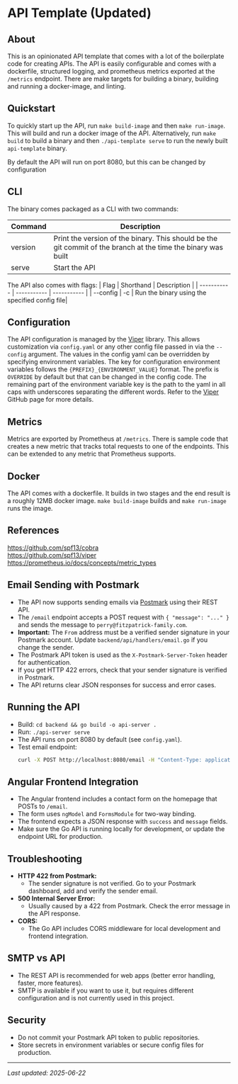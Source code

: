 # API Template (Updated)

## About
This is an opinionated API template that comes with a lot of the boilerplate code for creating APIs. The API is easily
configurable and comes with a dockerfile, structured logging, and prometheus metrics exported at the `/metrics`
endpoint. There are make targets for building a binary, building and running a docker-image, and linting.

## Quickstart
To quickly start up the API, run `make build-image` and then `make run-image`. This will build and run a docker
image of the API. Alternatively, run `make build` to build a binary and then `./api-template serve` to run the newly
built `api-template` binary.

By default the API will run on port 8080, but this can be changed by configuration

## CLI
The binary comes packaged as a CLI with two commands:

| Command      | Description |
| ----------- | ----------- |
| version      | Print the version of the binary. This should be the git commit of the branch at the time the binary was built       |
| serve   | Start the API        |

The API also comes with flags:
| Flag | Shorthand | Description |
| ----------- | ----------- | ----------- |
| --config |   -c | Run the binary using the specified config file|

## Configuration
The API configuration is managed by the [Viper](https://github.com/spf13/viper) library. This allows customization via
`config.yaml` or any other config file passed in via the `--config` argument. The values in the config yaml can be
overridden by specifying environment variables. The key for configuration environment variables follows the
`{PREFIX}_{ENVIRONMENT_VALUE}` format. The prefix is `OVERRIDE` by default but that can be changed in the config code.
The remaining part of the environment variable key is the path to the yaml in all caps with underscores separating the
different words. Refer to the [Viper](https://github.com/spf13/viper) GitHub page for more details.

## Metrics
Metrics are exported by Prometheus at `/metrics`. There is sample code that creates a new metric that tracks total
requests to one of the endpoints. This can be extended to any metric that Prometheus supports.

## Docker
The API comes with a dockerfile. It builds in two stages and the end result is a roughly 12MB docker image.
`make build-image` builds and `make run-image` runs the image.

## References
https://github.com/spf13/cobra  
https://github.com/spf13/viper  
https://prometheus.io/docs/concepts/metric_types  

## Email Sending with Postmark

- The API now supports sending emails via [Postmark](https://postmarkapp.com/) using their REST API.
- The `/email` endpoint accepts a POST request with `{ "message": "..." }` and sends the message to `perry@fitzpatrick-family.com`.
- **Important:** The `From` address must be a verified sender signature in your Postmark account. Update `backend/api/handlers/email.go` if you change the sender.
- The Postmark API token is used as the `X-Postmark-Server-Token` header for authentication.
- If you get HTTP 422 errors, check that your sender signature is verified in Postmark.
- The API returns clear JSON responses for success and error cases.

## Running the API

- Build: `cd backend && go build -o api-server .`
- Run: `./api-server serve`
- The API runs on port 8080 by default (see `config.yaml`).
- Test email endpoint:
  ```sh
  curl -X POST http://localhost:8080/email -H "Content-Type: application/json" -d '{"message":"Test email from API"}'
  ```

## Angular Frontend Integration

- The Angular frontend includes a contact form on the homepage that POSTs to `/email`.
- The form uses `ngModel` and `FormsModule` for two-way binding.
- The frontend expects a JSON response with `success` and `message` fields.
- Make sure the Go API is running locally for development, or update the endpoint URL for production.

## Troubleshooting

- **HTTP 422 from Postmark:**
  - The sender signature is not verified. Go to your Postmark dashboard, add and verify the sender email.
- **500 Internal Server Error:**
  - Usually caused by a 422 from Postmark. Check the error message in the API response.
- **CORS:**
  - The Go API includes CORS middleware for local development and frontend integration.

## SMTP vs API

- The REST API is recommended for web apps (better error handling, faster, more features).
- SMTP is available if you want to use it, but requires different configuration and is not currently used in this project.

## Security
- Do not commit your Postmark API token to public repositories.
- Store secrets in environment variables or secure config files for production.

---

_Last updated: 2025-06-22_
